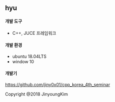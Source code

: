 ## hyu

#### 개발 도구
* C++, JUCE 프레임워크
#### 개발 환경
* ubuntu 18.04LTS
* window 10

#### 개발기
https://github.com/jiny0x01/cpp_korea_4th_seminar




Copyright @2018 JinyoungKim
